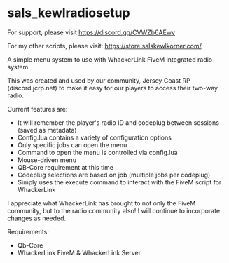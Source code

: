 # sals_kewlradiosetup

For support, please visit https://discord.gg/CVWZb6AEwy

For my other scripts, please visit:  https://store.salskewlkorner.com/

A simple menu system to use with WhackerLink FiveM integrated radio system

This was created and used by our community, Jersey Coast RP (discord.jcrp.net) to make it easy for our players to access their two-way radio. 

Current features are:
* It will remember the player's radio ID and codeplug between sessions (saved as metadata)
* Config.lua contains a variety of configuration options
* Only specific jobs can open the menu
* Command to open the menu is controlled via config.lua
* Mouse-driven menu
* QB-Core requirement at this time
* Codeplug selections are based on job (multiple jobs per codeplug)
* Simply uses the execute command to interact with the FiveM script for WhackerLink

I appreciate what WhackerLink has brought to not only the FiveM community, but to the radio community also!  I will continue to incorporate changes as needed.

Requirements:
* Qb-Core
* WhackerLink FiveM & WhackerLink Server
  
